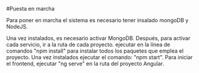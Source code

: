 #Puesta en marcha

Para poner en marcha el sistema es necesario tener insalado mongoDB y NodeJS.

Una vez instalados, es necesario activar MongoDB.
Después, para activar cada servicio, ir a la ruta de cada proyecto.
ejecutar en la línea de comandos "npm install" para instalar todos los paquetes que
emplea el proyecto. Una vez instalados ejecutar el comando: "npm start".
Para iniciar el frontend, ejecutar "ng serve" en la ruta del proyecto Angular.
